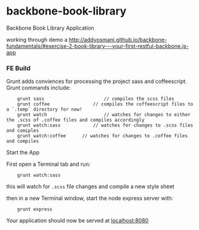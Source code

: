 backbone-book-library
=============

Backbone Book Library Application

working through demo a http://addyosmani.github.io/backbone-fundamentals/#exercise-2-book-library---your-first-restful-backbone.js-app

### FE Build

Grunt adds conviences for processing the project sass and coffeescript. Grunt commands include:

		grunt sass 						// compiles the scss files
		grunt coffee  				// compiles the coffeescript files to a `.temp` directory for now!
		grunt watch						// watches for changes to either the .scss of .coffee files and compiles accordingly
		grunt watch:sass			// watches for changes to .scss files and comiples
		grunt watch:coffee		// watches for changes to .coffee files and compiles


Start the App

First open a Terminal tab and run:

		grunt watch:sass

this will watch for `.scss` file changes and compile a new style sheet

then in a new Terminal window, start the node express server with:

		grunt express

Your application should now be served at [localhost:8080](http://localhost:8080)